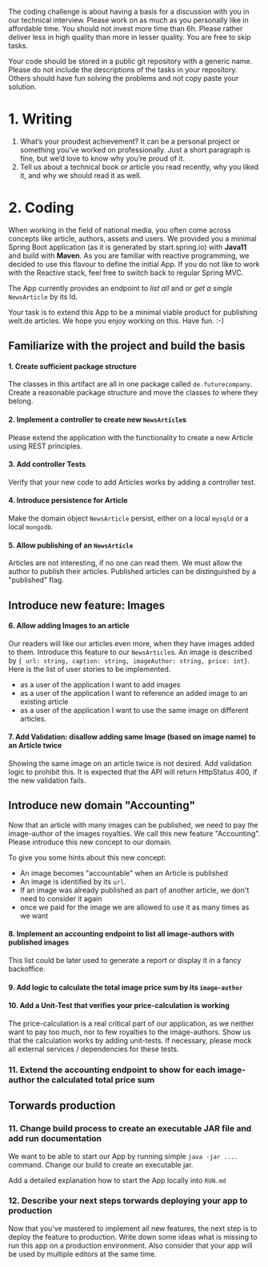 The coding challenge is about having a basis for a discussion with you in our technical interview. 
Please work on as much as you personally like in affordable time. You should not invest more time than 6h.
Please rather deliver less in high quality than more in lesser quality. You are free to skip tasks.

Your code should be stored in a public git repository with a generic name. Please do not include the descriptions of the tasks in your repository. Others should have fun solving the problems and not copy paste your solution.

# 1. Writing

1. What’s your proudest achievement? It can be a personal project or something you’ve worked on professionally. Just a short paragraph is fine, but we’d love to know why you’re proud of it.
2. Tell us about a technical book or article you read recently, why you liked it, and why we should read it as well.

# 2. Coding

When working in the field of national media, you often come across concepts like article, authors, assets and users. 
We provided you a minimal Spring Boot application (as it is generated by start.spring.io) with **Java11** and build with **Maven**.
As you are familiar with reactive programming, we decided to use this flavour to define the initial App. If you do not like to work with the Reactive stack, feel free to switch back to regular Spring MVC.

The App currently provides an endpoint to *list all* and or *get a single* `NewsArticle` by its Id. 

Your task is to extend this App to be a minimal viable product for publishing welt.de articles. We hope you enjoy working on this. Have fun. :-) 

## Familiarize with the project and build the basis
#### 1. Create sufficient package structure

The classes in this artifact are all in one package called `de.futurecompany`. Create a reasonable package structure and move the classes to where they belong.

#### 2. Implement a controller to create new `NewsArticle`s

Please extend the application with the functionality to create a new Article using REST principles.

#### 3. Add controller Tests

Verify that your new code to add Articles works by adding a controller test.

#### 4. Introduce persistence for Article

Make the domain object `NewsArticle` persist, either on a local `mysqld` or a local `mongodb`.

#### 5. Allow publishing of an `NewsArticle`

Articles are not interesting, if no one can read them. We must allow the author to publish their articles.
Published articles can be distinguished by a "published" flag.

## Introduce new feature: Images
#### 6. Allow adding Images to an article

Our readers will like our articles even more, when they have images added to them. Introduce this feature to our `NewsArticle`s.
An image is described by `{ url: string, caption: string, imageAuthor: string, price: int}`. Here is the list of user stories to be implemented.

* as a user of the application I want to add images
* as a user of the application I want to reference an added image to an existing article 
* as a user of the application I want to use the same image on different articles.


#### 7. Add Validation: disallow adding same Image (based on image name) to an Article twice

Showing the same image on an article twice is not desired. Add validation logic to prohibit this. 
It is expected that the API will return HttpStatus 400, if the new validation fails.

## Introduce new domain "Accounting"

Now that an article with many images can be published, we need to pay the image-author of the images royalties. 
We call this new feature "Accounting". Please introduce this new concept to our domain. 

To give you some hints about this new concept:
* An image becomes "accountable" when an Article is published
* An image is identified by its `url`.
* If an image was already published as part of another article, we don't need to consider it again
* once we paid for the image we are allowed to use it as many times as we want 

#### 8. Implement an accounting endpoint to list all image-authors with published images

This list could be later used to generate a report or display it in a fancy backoffice.

#### 9. Add logic to calculate the total image price sum by its `image-author` 
#### 10. Add a Unit-Test that verifies your price-calculation is working

The price-calculation is a real critical part of our application, as we neither want to pay too much, nor to few royalties to the image-authors.
Show us that the calculation works by adding unit-tests. If necessary, please mock all external services / dependencies for these tests.

### 11. Extend the accounting endpoint to show for each image-author the calculated total price sum 

## Torwards production

### 11. Change build process to create an executable JAR file and add run documentation

We want to be able to start our App by running simple `java -jar ....` command. Change our build to create an executable jar.

Add a detailed explanation how to start the App locally into `RUN.md`

### 12. Describe your next steps torwards deploying your app to production
Now that you've mastered to implement all new features, the next step is to deploy the feature to production. Write down some ideas
what is missing to run this app on a production environment. Also consider that your app will be used by multiple editors at the same time.
